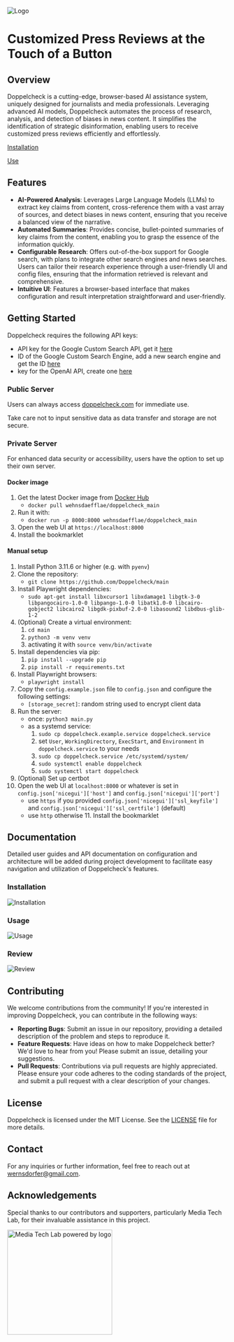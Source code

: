 ![Logo](static/images/logo_big.svg)

# Customized Press Reviews at the Touch of a Button

## Overview

Doppelcheck is a cutting-edge, browser-based AI assistance system, uniquely designed for journalists and media
professionals. Leveraging advanced AI models, Doppelcheck automates the process of research, analysis, and detection of
biases in news content. It simplifies the identification of strategic disinformation, enabling users to receive
customized press reviews efficiently and effortlessly.

[Installation](https://github.com/Doppelcheck/main/raw/main/static/videos/installation.webm)

[Use](https://github.com/Doppelcheck/main/raw/main/static/videos/usage.webm)

## Features

- **AI-Powered Analysis**: Leverages Large Language Models (LLMs) to extract key claims from content, cross-reference
  them with a vast array of sources, and detect biases in news content, ensuring that you receive a balanced view of the
  narrative.
- **Automated Summaries**: Provides concise, bullet-pointed summaries of key claims from the content, enabling you to
  grasp the essence of the information quickly.
- **Configurable Research**: Offers out-of-the-box support for Google search, with plans to integrate other search
  engines and news searches. Users can tailor their research experience through a user-friendly UI and config files,
  ensuring that the information retrieved is relevant and comprehensive.
- **Intuitive UI**: Features a browser-based interface that makes configuration and result interpretation
  straightforward and user-friendly.

## Getting Started

Doppelcheck requires the following API keys:
- API key for the Google Custom Search API, get it [here](https://developers.google.com/custom-search/v1/introduction)
- ID of the Google Custom Search Engine, add a new search engine and get the ID [here](https://programmablesearchengine.google.com/controlpanel/all)
- key for the OpenAI API, create one [here](https://platform.openai.com/api-keys)


### Public Server
Users can always access [doppelcheck.com](https://doppelcheck.com) for immediate use.

Take care not to input sensitive data as data transfer and storage are not secure.

### Private Server
For enhanced data security or accessibility, users have the option to set up their own server.

#### Docker image
1. Get the latest Docker image from [Docker Hub](https://hub.docker.com/repository/docker/wehnsdaefflae/doppelcheck_main/general)
   - `docker pull wehnsdaefflae/doppelcheck_main`
2. Run it with:
    - `docker run -p 8000:8000 wehnsdaefflae/doppelcheck_main`
3. Open the web UI at `https://localhost:8000`
4. Install the bookmarklet

#### Manual setup
   1. Install Python 3.11.6 or higher (e.g. with `pyenv`)
   2. Clone the repository:
      - `git clone https://github.com/Doppelcheck/main`
   3. Install Playwright dependencies: 
      - `sudo apt-get install libxcursor1 libxdamage1 libgtk-3-0 libpangocairo-1.0-0 libpango-1.0-0 libatk1.0-0 libcairo-gobject2 libcairo2 libgdk-pixbuf-2.0-0 libasound2 libdbus-glib-1-2`
   4. (Optional) Create a virtual environment:
      1. `cd main`
      2. `python3 -m venv venv`
      3. activating it with `source venv/bin/activate`
   5. Install dependencies via pip:
      1. `pip install --upgrade pip`
      2. `pip install -r requirements.txt`
   6. Install Playwright browsers:
      - `playwright install`
   7. Copy the `config.example.json` file to `config.json` and configure the following settings:
      - `[storage_secret]`: random string used to encrypt client data
   8. Run the server:
      - once: `python3 main.py`
      - as a systemd service:
          1. `sudo cp doppelcheck.example.service doppelcheck.service`
          2. set `User`, `WorkingDirectory`, `ExecStart`, and `Environment` in `doppelcheck.service` to your needs
          3. `sudo cp doppelcheck.service /etc/systemd/system/`
          4. `sudo systemctl enable doppelcheck`
          5. `sudo systemctl start doppelcheck`
   9. (Optional) Set up certbot
   10. Open the web UI at `localhost:8000` or whatever is set in `config.json['nicegui']['host']`
      and `config.json['nicegui']['port']`
       - use `https` if you provided `config.json['nicegui']['ssl_keyfile']`
         and `config.json['nicegui']['ssl_certfile']` (default)
       - use `http` otherwise
    11. Install the bookmarklet

## Documentation

Detailed user guides and API documentation on configuration and architecture will be added during project development to facilitate easy navigation and utilization of Doppelcheck's features.

### Installation

![Installation](static/images/installation.png)

### Usage

![Usage](static/images/usage.png)

### Review

![Review](static/images/review.png)

## Contributing

We welcome contributions from the community! If you're interested in improving Doppelcheck, you can contribute in the
following ways:

- **Reporting Bugs**: Submit an issue in our repository, providing a detailed description of the problem and steps to
  reproduce it.
- **Feature Requests**: Have ideas on how to make Doppelcheck better? We'd love to hear from you! Please submit an
  issue, detailing your suggestions.
- **Pull Requests**: Contributions via pull requests are highly appreciated. Please ensure your code adheres to the
  coding standards of the project, and submit a pull request with a clear description of your changes.

## License

Doppelcheck is licensed under the MIT License. See the [LICENSE](LICENSE) file for more details.

## Contact

For any inquiries or further information, feel free to reach out
at [wernsdorfer@gmail.com](mailto:wernsdorfer@gmail.com).

## Acknowledgements

Special thanks to our contributors and supporters, particularly Media Tech Lab, for their invaluable assistance in this
project.

<a href="https://www.media-lab.de/en/programs/media-tech-lab">
    <img src="https://raw.githubusercontent.com/media-tech-lab/.github/main/assets/mtl-powered-by.png" width="240" title="Media Tech Lab powered by logo">
</a>
